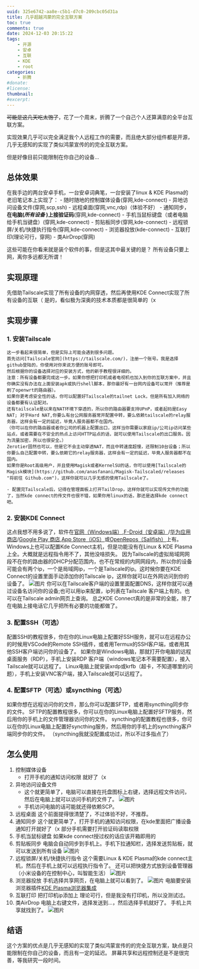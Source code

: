 ```yaml
---
uuid: 325e6742-aa8e-c5b1-d7c0-209cbc05d31a
title: 几乎超越鸿蒙的完全互联方案
toc: true
comments: true
date: 2024-12-03 20:15:22
tags:
    - 开源
    - 安卓
    - 互联
    - KDE
    - root
categories:
    - 折腾
#donate:
#license:
thumbnail:
#excerpt:
---
```


~~可能是这几天吃太饱了~~，花了一个周末，折腾了一个自己个人还算满意的全平台互联方案。

实现效果几乎可以完全满足我个人远程工作的需要，而且绝大部分组件都是开源，几乎无感知的实现了类似鸿蒙宣传的的完全互联方案。

但是好像目前只能限制在你自己的设备...

## 总体效果
在我手边的两台安卓手机，一台安卓词典笔，一台安装了linux & KDE Plasma的老旧笔记本上实现了：
    - 随时随地的控制媒体设备(穿网,kde-connect)
    - 异地访问设备文件(穿网,scp,ssh)
    - 远程桌面(穿网,vnc,rdp)（体验不好）
    - 通知同步，**在电脑(_所有设备_ )上接验证码**(穿网,kde-connect)
    - 手机当鼠标键盘（或者电脑给手机当键盘）(穿网,kde-connect)
    - 剪贴板同步(穿网,kde-connect)
    - 远程锁屏/关机/快捷执行指令(穿网,kde-connect)
    - 浏览器投放(kde-connect)
    - 互联打印(理论可行，穿网)
    - 类AirDrop(穿网)

这些可能在你看来就是装个软件的事，但是这其中最关键的是？
所有设备只要上网，离你多远都无所谓！

## 实现原理
先借助Tailscale实现了所有设备的内网穿透，然后再使用KDE Connect实现了所有设备的互联（
是的，看似极为深奥的技术本质都是很简单的（x

## 实现步骤
### 1. 安装Tailscale
    这一步看起来很简单，但是实际上可能会遇到很多问题。
    首先访问[Tailscale官网](https://tailscale.com/)，注册一个账号。我是选择github登陆的，你使用对你来说方便的账号即可。
    然后根据你的设备选择对应的安装方式，他的新手教程很详细的。
    注意：所有设备都要完成这一步。如果你想把打印机或者电视机也加入到你的互联方案中，并且你确实没有办法在上面安装apk或执行shell脚本，那你最好有一台网内设备可以常开（推荐是刷了openwrt的路由器）。
    如果你更考虑安全性的话，你可以配置好Tailscale的tailnet Lock，但是所有加入网络的设备都要有认证配对。
    还有tailscale是以来在NAT环境下穿透的，所以你的路由器要支持UPnP，或者起码是Easy NAT; 对于Hard NAT,你要么有台公网服务器常开配置中转，要么依赖tailscale的relay服务器，这样会有一定的延迟，毕竟人服务器都不在国内。
    （你可以在你的路由器或者你公司的机器上配置出口，这样当你需要以家庭ip/公司ip访问某些站点，或者需要在不安全的热点上访问HTTP站点的话，就可以使用Tailscale的出口服务。因为流量加密，所以也很安全。）
    Zerotier固然也可以，但是它不会主动穿透NAT，而且中转速度超慢，还限制10台设备；所以你要么自己配置中转，要么依赖它的relay服务器，这样会有一定的延迟，毕竟人服务器都不在国内。
    如果你是Root高级用户，并且使用Magisk或者KernelSU的话，你可以使用[Tailscale的Magisk模块](https://github.com/anasfanani/Magisk-Tailscaled/releases "将前往 Github.com")，这样你就可以几乎无感的使用Tailscale了。

    - 配置完Tailscale后，记得在管理面板上打开TailDrop，这样你就可以实现传文件的功能了，当然kde connect的传文件也很不错，如果你用linux的话，那还是选择kde connect吧。

### 2. 安装KDE Connect
   这点我想不用多说了，软件在[官网（Windows端）](https://kdeconnect.kde.org/),[F-Droid（安卓端）](https://f-droid.org/packages/org.kde.kdeconnect_tp/)/[华为应用商店](https://appgallery.cloud.huawei.com/ag/n/app/C104724723)/[Google Play 商店](https://play.google.com/store/apps/details?id=org.kde.kdeconnect_tp "您所在的国家和地区可能无法访问此链接。"),[App Store（iOS）](https://apps.apple.com/app/kde-connect/id1580245991)或[OpenRepos（Salifish）](https://openrepos.net/content/r1tschy/sailfish-connect)上有。
   Windows上也可以配置Kde Connect主机，但是功能没有在Linux & KDE Plasma上全。大概就是远程指令用不了，其他没啥损失。
   因为Tailscale的虚拟局域网网段不在你的路由器的DHCP分配范围内，也不在常规的内网网段内，所以你的设备可能会有两个ip，一个是局域网ip，一个是Tailscale的ip。这时候你要在KDE Connect的设置里面手动添加你的Tailscale ip，这样你就可以在外网访问到你的设备了。
   ![图片](https://mirror.blog.stevezmt.top/images/blog/real-harmony-connect-all/2_compressed.jpg)
   你可以在Tailscale客户端的设置里面配置DNS，这样你就可以通过设备名访问你的设备;也可以用ip来配置，ip列表在Tailscale 客户端上有的。也可以在Tailscale admin网页上查询。
   总之KDE Connect真的是非常的全能，除了在电脑上接电话它几乎把所有必要的功能都做了。

### 3. 配置SSH（可选）
   配置SSH的教程很多，你在你的Linux电脑上配置好SSH服务，就可以在远程办公的时候用VSCode的Remote SSH插件，或者用Termux的SSH客户端，或者用其他SSH客户端访问你的设备了。
   如果你是Windows电脑，那就打开你电脑的远程桌面服务（RDP），手机上安装RDP 客户端（windows笔记本不需要配置），接入Tailscale就可以远程了。
   Linux电脑上就安装xrdp或krfb（超卡，不知道哪里的问题），手机上安装VNC客户端，接入Tailscale就可以远程了。

### 4. 配置SFTP（可选）或syncthing（可选）
   如果你想在远程访问你的文件，那么你可以配置SFTP，或者用syncthing同步你的文件。
   SFTP的配置教程很多，你可以在你的Linux电脑上配置好SFTP服务，然后用你的手机上的文件管理器访问你的文件。
   syncthing的配置教程也很多，你可以在你的Linux电脑上配置好syncthing服务，然后用你的手机上的syncthing客户端同步你的文件。
   （syncthing我就没配置成功过，所以不过多指点了）

## 怎么使用

1. 控制媒体设备
   - 打开手机的通知访问权限
  就好了（x
2. 异地访问设备文件
    - 这个就更简单了，电脑可以直接在托盘图标上右键，选择远程文件访问，然后在电脑上就可以访问手机的文件了。
   ![图片](https://mirror.blog.stevezmt.top/images/blog/real-harmony-connect-all/7_compressed.jpg)
    - 手机访问电脑的话可能就还得依赖SCP。
1. 远程桌面
   这个前面提得很清楚了，不过体验不好，不推荐。
2. 通知同步
    这个就更简单了，打开手机的通知访问权限，在kde里面把广播设备通知打开就好了（x
    部分手机需要打开验证码读取权限
3. 手机当鼠标键盘
   如果kde connect授过权的话应该开箱即用的
4. 剪贴板同步
   电脑会自动同步到手机上。手机下拉通知栏，选择发送剪贴板，就可以发送到所有设备
    ![图片](https://mirror.blog.stevezmt.top/images/blog/real-harmony-connect-all/6_compressed.jpg)
5. 远程锁屏/关机/快捷执行指令
   这个需要Linux & KDE Plasma的kde connect主机，然后在手机上就可以远程执行指令了。
   还可以把快捷方式放到设备管理器（小米设备的在控制中心，叫智能生活）
   ![图片](https://mirror.blog.stevezmt.top/images/blog/real-harmony-connect-all/1_compressed.jpg)
6. 浏览器投放
   手机选择共享网页，在电脑上就可以看到了。
   ![图片](https://mirror.blog.stevezmt.top/images/blog/real-harmony-connect-all/4_compressed.jpg)
   电脑要安装浏览器插件[KDE Plasma浏览器集成](https://community.kde.org/Plasma/Browser_Integration)
7.  互联打印
    把打印机ip添加上
    理论可行，但是我没有打印机，所以没测试过。
8.  类AirDrop
    电脑上右键文件，选择发送到...，然后选择手机就好了。
    手机上共享就找到了。
    ![图片](https://mirror.blog.stevezmt.top/images/blog/real-harmony-connect-all/5_compressed.jpg)

## 结语
这个方案的优点是几乎无感知的实现了类似鸿蒙宣传的的完全互联方案，缺点是只能限制在你自己的设备，而且有一定的延迟。
屏幕共享和远程控制还是不是很完善，等我研究一段时间。

